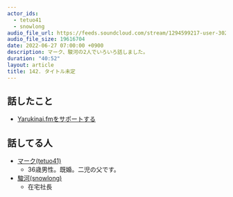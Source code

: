 ```yaml
---
actor_ids:
  - tetuo41
  - snowlong
audio_file_url: https://feeds.soundcloud.com/stream/1294599217-user-302747142-yarukinai-142-2022-06-27.mp3
audio_file_size: 19616704
date: 2022-06-27 07:00:00 +0900
description: マーク、駿河の2人でいろいろ話しました。
duration: "40:52"
layout: article
title: 142. タイトル未定
---
```


## 話したこと
- [Yarukinai.fmをサポートする](https://note.com/tetuo41/circle)

## 話してる人
- [マーク(tetuo41)](https://twitter.com/tetuo41)
  - 36歳男性。既婚。二児の父です。
- [駿河(snowlong)](https://twitter.com/_snowlong)
  - 在宅社長
